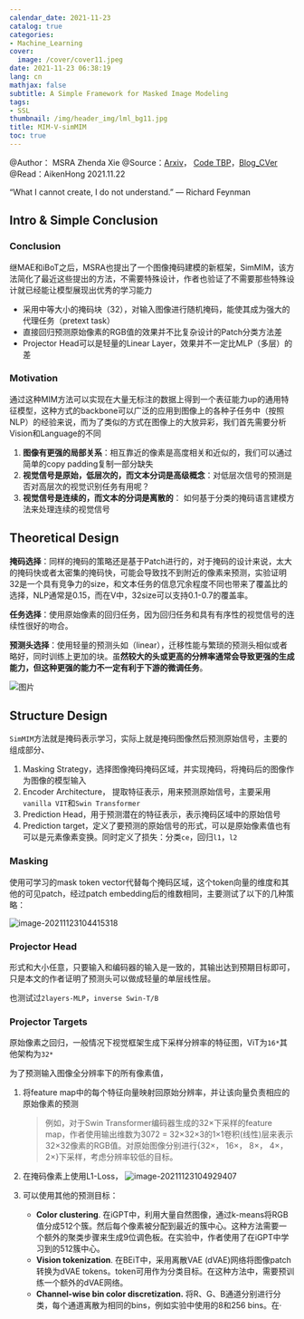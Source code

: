 ```yaml
---
calendar_date: 2021-11-23
catalog: true
categories:
- Machine_Learning
cover:
  image: /cover/cover11.jpeg
date: 2021-11-23 06:38:19
lang: cn
mathjax: false
subtitle: A Simple Framework for Masked Image Modeling
tags:
- SSL
thumbnail: /img/header_img/lml_bg11.jpg
title: MIM-V-simMIM
toc: true
---
```


@Author： MSRA Zhenda Xie
@Source：[Arxiv](arxiv.org/abs/2111.09886)， [Code TBP](https://github.com/microsoft/SimMIM)，[Blog_CVer](https://mp.weixin.qq.com/s/4YVYM9lPYghtZFhyOGnERw)
@Read：AikenHong 2021.11.22

“What I cannot create, I do not understand.” — Richard Feynman

## Intro & Simple Conclusion

### Conclusion

继MAE和iBoT之后，MSRA也提出了一个图像掩码建模的新框架，SimMIM，该方法简化了最近这些提出的方法，不需要特殊设计，作者也验证了不需要那些特殊设计就已经能让模型展现出优秀的学习能力

- 采用中等大小的掩码块（32），对输入图像进行随机掩码，能使其成为强大的代理任务（pretext task）
- 直接回归预测原始像素的RGB值的效果并不比复杂设计的Patch分类方法差
- Projector Head可以是轻量的Linear Layer，效果并不一定比MLP（多层）的差

### Motivation

通过这种MIM方法可以实现在大量无标注的数据上得到一个表征能力up的通用特征模型，这种方式的backbone可以广泛的应用到图像上的各种子任务中（按照NLP）的经验来说，而为了类似的方式在图像上的大放异彩，我们首先需要分析Vision和Language的不同

1. **图像有更强的局部关系**：相互靠近的像素是高度相关和近似的，我们可以通过简单的copy padding复制一部分缺失
2. **视觉信号是原始，低层次的，而文本分词是高级概念**：对低层次信号的预测是否对高层次的视觉识别任务有用呢？
3. **视觉信号是连续的，而文本的分词是离散的**： 如何基于分类的掩码语言建模方法来处理连续的视觉信号

## Theoretical Design

**掩码选择**：同样的掩码的策略还是基于Patch进行的，对于掩码的设计来说，太大的掩码快或者太密集的掩码快，可能会导致找不到附近的像素来预测，实验证明32是一个具有竞争力的size，和文本任务的信息冗余程度不同也带来了覆盖比的选择，NLP通常是0.15，而在V中，32size可以支持0.1-0.7的覆盖率。

**任务选择**：使用原始像素的回归任务，因为回归任务和具有有序性的视觉信号的连续性很好的吻合。

**预测头选择**：使用轻量的预测头如（linear），迁移性能与繁琐的预测头相似或者略好，同时训练上更加的块。虽**然较大的头或更高的分辨率通常会导致更强的生成能力，但这种更强的能力不一定有利于下游的微调任务**。


![图片](https://picture-bed-001-1310572365.cos.ap-guangzhou.myqcloud.com/imgs/img/20211123104311)

## Structure Design

`SimMIM`方法就是掩码表示学习，实际上就是掩码图像然后预测原始信号，主要的组成部分、

1. Masking Strategy，选择图像掩码掩码区域，并实现掩码，将掩码后的图像作为图像的模型输入
2. Encoder Architecture， 提取特征表示，用来预测原始信号，主要采用`vanilla VIT`和`Swin Transformer`
3. Prediction Head，用于预测潜在的特征表示，表示掩码区域中的原始信号
4. Prediction target，定义了要预测的原始信号的形式，可以是原始像素值也有可以是元素像素变换。同时定义了损失：分类`ce`，回归`l1`，`l2`

### Masking

使用可学习的mask token vector代替每个掩码区域，这个token向量的维度和其他的可见patch，经过patch embedding后的维数相同，主要测试了以下的几种策略：

![image-20211123104415318](https://picture-bed-001-1310572365.cos.ap-guangzhou.myqcloud.com/imgs/img/20211123104416.png)

### Projector Head

形式和大小任意，只要输入和编码器的输入是一致的，其输出达到预期目标即可，只是本文的作者证明了预测头可以做成轻量的单层线性层。

也测试过`2layers-MLP`，`inverse Swin-T/B`

### Projector Targets

原始像素之回归，一般情况下视觉框架生成下采样分辨率的特征图，ViT为`16*`其他架构为`32*`

为了预测输入图像全分辨率下的所有像素值，

1. 将feature map中的每个特征向量映射回原始分辨率，并让该向量负责相应的原始像素的预测

   >例如，对于Swin Transformer编码器生成的32×下采样的feature map，作者使用输出维数为3072 = 32×32×3的1×1卷积(线性)层来表示32×32像素的RGB值。对原始图像分别进行{32×， 16×， 8×， 4×， 2×}下采样，考虑分辨率较低的目标。

2. 在掩码像素上使用L1-Loss，
   ![image-20211123104929407](https://picture-bed-001-1310572365.cos.ap-guangzhou.myqcloud.com/imgs/img/20211123105005.png)
3. 可以使用其他的预测目标：
   - **Color clustering**. 在iGPT中，利用大量自然图像，通过k-means将RGB值分成512个簇。然后每个像素被分配到最近的簇中心。这种方法需要一个额外的聚类步骤来生成9位调色板。在实验中，作者使用了在iGPT中学习到的512簇中心。
   - **Vision tokenization**. 在BEiT中，采用离散VAE (dVAE)网络将图像patch转换为dVAE tokens。token可用作为分类目标。在这种方法中，需要预训练一个额外的dVAE网络。
   - **Channel-wise bin color discretization.** 将R、G、B通道分别进行分类，每个通道离散为相同的bins，例如实验中使用的8和256 bins。在·
